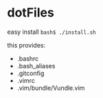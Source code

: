 # dotFiles

easy install `bash$ ./install.sh`

this provides:
* .bashrc
* .bash_aliases
* .gitconfig
* .vimrc
* .vim/bundle/Vundle.vim
